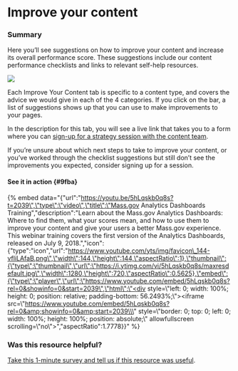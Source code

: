 # Improve your content

### Summary

Here you’ll see suggestions on how to improve your content and increase its overall performance score. These suggestions include our content performance checklists and links to relevant self-help resources.

![](https://cdn-images-1.medium.com/max/800/0*3gCErqQI_J-aOdAi)

Each Improve Your Content tab is specific to a content type, and covers the advice we would give in each of the 4 categories. If you click on the bar, a list of suggestions shows up that you can use to make improvements to your pages.

In the description for this tab, you will see a live link that takes you to a form where you can [sign-up for a strategy session with the content team](../../get-help-from-the-mass.gov-team/content-strategy-session.md).

If you’re unsure about which next steps to take to improve your content, or you’ve worked through the checklist suggestions but still don’t see the improvements you expected, consider signing up for a session.

#### See it in action {#9fba}

{% embed data="{\"url\":\"https://youtu.be/5hLqskb0q8s?t=2039\",\"type\":\"video\",\"title\":\"Mass.gov Analytics Dashboards Training\",\"description\":\"Learn about the Mass.gov Analytics Dashboards: Where to find them, what your scores mean, and how to use them to improve your content and give your users a better Mass.gov experience. This webinar training covers the first version of the Analytics Dashboards, released on July 9, 2018.\",\"icon\":{\"type\":\"icon\",\"url\":\"https://www.youtube.com/yts/img/favicon\_144-vfliLAfaB.png\",\"width\":144,\"height\":144,\"aspectRatio\":1},\"thumbnail\":{\"type\":\"thumbnail\",\"url\":\"https://i.ytimg.com/vi/5hLqskb0q8s/maxresdefault.jpg\",\"width\":1280,\"height\":720,\"aspectRatio\":0.5625},\"embed\":{\"type\":\"player\",\"url\":\"https://www.youtube.com/embed/5hLqskb0q8s?rel=0&showinfo=0&start=2039\",\"html\":\"<div style=\\\"left: 0; width: 100%; height: 0; position: relative; padding-bottom: 56.2493%;\\\"><iframe src=\\\"https://www.youtube.com/embed/5hLqskb0q8s?rel=0&amp;showinfo=0&amp;start=2039\\\" style=\\\"border: 0; top: 0; left: 0; width: 100%; height: 100%; position: absolute;\\\" allowfullscreen scrolling=\\\"no\\\"></iframe></div>\",\"aspectRatio\":1.7778}}" %}

### Was this resource helpful?

[Take this 1-minute survey and tell us if this resource was useful](https://massgov.formstack.com/forms/resource_library_feedback?Article=ImproveYourContent).

